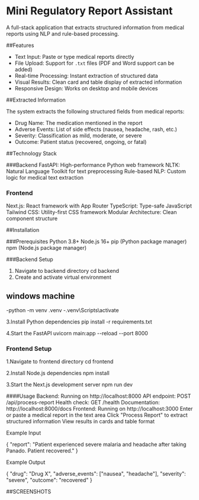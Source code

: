 # Mini Regulatory Report Assistant

A full-stack application that extracts structured information from  medical reports using NLP and rule-based processing.

##Features

- Text Input: Paste or type medical reports directly
- File Upload: Support for `.txt` files (PDF and Word support can be added)
- Real-time Processing: Instant extraction of structured data
- Visual Results: Clean card and table display of extracted information
- Responsive Design: Works on desktop and mobile devices

##Extracted Information

The system extracts the following structured fields from medical reports:

- Drug Name: The medication mentioned in the report
- Adverse Events: List of side effects (nausea, headache, rash, etc.)
- Severity: Classification as mild, moderate, or severe
- Outcome: Patient status (recovered, ongoing, or fatal)

##Technology Stack

###Backend
FastAPI: High-performance Python web framework
NLTK: Natural Language Toolkit for text preprocessing
Rule-based NLP: Custom logic for medical text extraction

### Frontend
Next.js: React framework with App Router
TypeScript: Type-safe JavaScript
Tailwind CSS: Utility-first CSS framework
Modular Architecture: Clean component structure

##Installation

###Prerequisites
Python 3.8+
Node.js 16+
pip (Python package manager)
npm (Node.js package manager)

###Backend Setup

1. Navigate to backend directory
   cd backend
2. Create and activate virtual environment
## windows machine
-python -m venv .venv
-.venv\Scripts\activate

3.Install Python dependencies
pip install -r requirements.txt

4.Start the FastAPI
uvicorn main:app --reload --port 8000

###  Frontend Setup

1.Navigate to frontend directory
cd frontend

2.Install Node.js dependencies
npm install

3.Start the Next.js development server
npm run dev

####Usage
Backend: Running on http://localhost:8000
         API endpoint: POST /api/process-report
         Health check: GET /health
         Documentation: http://localhost:8000/docs
Frontend: Running on http://localhost:3000
        Enter or paste a medical report in the text area
        Click "Process Report" to extract structured information
        View results in cards and table format

Example Input

{
  "report": "Patient experienced severe malaria and headache after taking Panado. Patient recovered."
}

Example Output

{
  "drug": "Drug X",
  "adverse_events": ["nausea", "headache"],
  "severity": "severe",
  "outcome": "recovered"
}

##SCREENSHOTS


